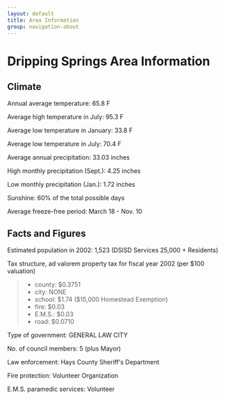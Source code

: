 ```yaml
---
layout: default
title: Area Information
group: navigation-about
---
```


# Dripping Springs Area Information

## Climate

Annual average temperature: 65.8 F

Average high temperature in July: 95.3 F

Average low temperature in January: 33.8 F

Average low temperature in July: 70.4 F

Average annual precipitation: 33.03 inches

High monthly precipitation (Sept.): 4.25 inches

Low monthly precipitation (Jan.): 1.72 inches

Sunshine: 60% of the total possible days

Average freeze-free period: March 18 - Nov. 10

## Facts and Figures

Estimated population in 2002: 1,523 (DSISD Services 25,000 + Residents)

Tax structure, ad valorem property tax for fiscal year 2002 (per $100 valuation)

<blockquote>
<ul class="list-unstyled">
<li>county: $0.3751</li>
<li>city: NONE</li>
<li>school: $1.74 ($15,000 Homestead Exemption)</li>
<li>fire: $0.03</li>
<li>E.M.S.: $0.03</li>
<li>road: $0.0710</li>
</ul>
</blockquote>

Type of government: GENERAL LAW CITY

No. of council members: 5 (plus Mayor)

Law enforcement: Hays County Sheriff's Department

Fire protection: Volunteer Organization

E.M.S. paramedic services: Volunteer
